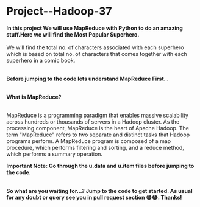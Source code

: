 # Project--Hadoop-37

<table>
  
**In this project We will use MapReduce with Python to do an amazing stuff.Here we will find the Most Popular Superhero.** <br></br>
We will find the total no. of characters associated with each superhero which is based on total no. of characters that comes together with each superhero in a comic book.<br></br>

**Before jumping to the code lets understand MapReduce First**...<br></br>

**What is MapReduce?** <br></br>

MapReduce is a programming paradigm that enables massive scalability across hundreds or thousands of servers in a Hadoop cluster. As the processing component, MapReduce is the heart of Apache Hadoop. The term "MapReduce" refers to two separate and distinct tasks that Hadoop programs perform.
A MapReduce program is composed of a map procedure, which performs filtering and sorting, and a reduce method, which performs a summary operation.



**Important Note: Go through the u.data and u.item files before jumping to the code.**


</table>

**So what are you waiting for...? Jump to the code to get started. As usual for any doubt or query see you in pull request section 😁😂. Thanks!**


